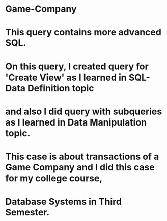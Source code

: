 # Game-Company
# This query contains more advanced SQL.
# On this query, I created query for 'Create View' as I learned in SQL-Data Definition topic 
# and also I did query with subqueries as I learned in Data Manipulation topic.
# This case is about transactions of a Game Company and I did this case for my college course, 
# Database Systems in Third Semester.
